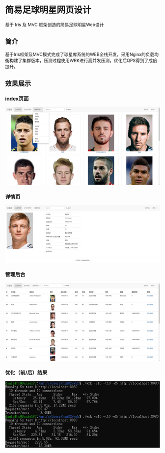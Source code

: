 # 简易足球明星网页设计

基于 Iris 及 MVC 框架创造的简易足球明星Web设计

## 简介

基于Iris框架及MVC模式完成了球星库系统的WEB全栈开发，采用Nginx的负载均衡构建了集群版本，压测过程使用WRK进行高并发压测，优化后QPS得到了成倍提升。

## 效果展示

### index页面

![1](1.png)

### 详情页

![2](2.png)

### 管理后台

![3](3.png)



### 优化（前/后）结果

![4](4.png)

